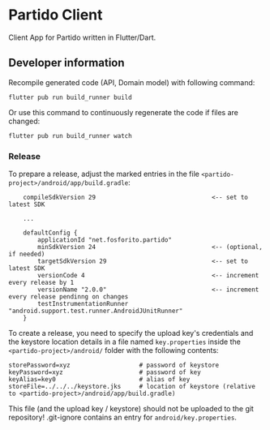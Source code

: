 # Partido Client
Client App for Partido written in Flutter/Dart.

## Developer information

Recompile generated code (API, Domain model) with following command:

```flutter pub run build_runner build```

Or use this command to continuously regenerate the code if files are changed:

```flutter pub run build_runner watch```

### Release

To prepare a release, adjust the marked entries in the file `<partido-project>/android/app/build.gradle`:

```
    compileSdkVersion 29                                <-- set to latest SDK

    ...

    defaultConfig {
        applicationId "net.fosforito.partido"
        minSdkVersion 24                                <-- (optional, if needed)
        targetSdkVersion 29                             <-- set to latest SDK
        versionCode 4                                   <-- increment every release by 1 
        versionName "2.0.0"                             <-- increment every release pendinng on changes
        testInstrumentationRunner "android.support.test.runner.AndroidJUnitRunner"
    }
```

To create a release, you need to specify the upload key's credentials and the keystore location details in a file named `key.properties` inside the `<partido-project>/android/` folder with the following contents:

```
storePassword=xyz                   # password of keystore
keyPassword=xyz                     # password of key
keyAlias=key0                       # alias of key
storeFile=../../../keystore.jks     # location of keystore (relative to <partido-project>/android/app/build.gradle)
```

This file (and the upload key / keystore) should not be uploaded to the git repository! .git-ignore contains an entry for `android/key.properties`.